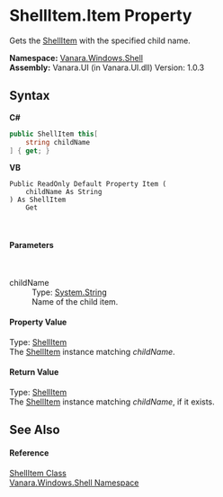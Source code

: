 # ShellItem.Item Property 
 

Gets the <a href="5c5b3136-e459-f05f-b518-8ce7de68d0ca">ShellItem</a> with the specified child name.

**Namespace:**&nbsp;<a href="be182789-447d-1423-b31f-7fd1f1f04ab2">Vanara.Windows.Shell</a><br />**Assembly:**&nbsp;Vanara.UI (in Vanara.UI.dll) Version: 1.0.3

## Syntax

**C#**<br />
``` C#
public ShellItem this[
	string childName
] { get; }
```

**VB**<br />
``` VB
Public ReadOnly Default Property Item ( 
	childName As String
) As ShellItem
	Get
```

<br />

#### Parameters
&nbsp;<dl><dt>childName</dt><dd>Type: <a href="http://msdn2.microsoft.com/en-us/library/s1wwdcbf" target="_blank">System.String</a><br />Name of the child item.</dd></dl>

#### Property Value
Type: <a href="5c5b3136-e459-f05f-b518-8ce7de68d0ca">ShellItem</a><br />The <a href="5c5b3136-e459-f05f-b518-8ce7de68d0ca">ShellItem</a> instance matching *childName*.

#### Return Value
Type: <a href="5c5b3136-e459-f05f-b518-8ce7de68d0ca">ShellItem</a><br />The <a href="5c5b3136-e459-f05f-b518-8ce7de68d0ca">ShellItem</a> instance matching *childName*, if it exists.

## See Also


#### Reference
<a href="5c5b3136-e459-f05f-b518-8ce7de68d0ca">ShellItem Class</a><br /><a href="be182789-447d-1423-b31f-7fd1f1f04ab2">Vanara.Windows.Shell Namespace</a><br />